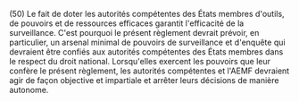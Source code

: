 (50) Le fait de doter les autorités compétentes des États membres d'outils, de pouvoirs et de ressources efficaces garantit l'efficacité de la surveillance. C'est pourquoi le présent règlement devrait prévoir, en particulier, un arsenal minimal de pouvoirs de surveillance et d'enquête qui devraient être confiés aux autorités compétentes des États membres dans le respect du droit national. Lorsqu'elles exercent les pouvoirs que leur confère le présent règlement, les autorités compétentes et l'AEMF devraient agir de façon objective et impartiale et arrêter leurs décisions de manière autonome.